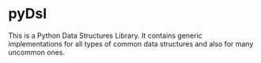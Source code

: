 pyDsl
=====

This is a Python Data Structures Library. It contains generic implementations for all types of common data structures and also for many uncommon ones.
